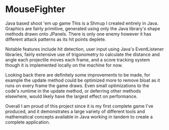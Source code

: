 # MouseFighter
Java based shoot 'em up game
This is a Shmup I created entirely in Java. Graphics are fairly primitive, generated using only the Java library's shape methods drawn onto JPanels. There is only one enemy
however it has different attack patterns as its hit points deplete. 

Notable features include hit detection, user input using Java's EventListener libraries, fairly extensive use of trigonometry to calculate the distance and angle each projectile
moves each frame, and a score tracking system though it is implemented locally on the machine for now. 

Looking back there are definitely some improvements to be made, for example the update method could be optimized more to remove bloat as it runs on every frame the game draws. Even
small optimizations to the code's runtime in the update method, or deferring other methods elsewhere, would likely have the largest effect on performance.

Overall I am proud of this project since it is my first complete game I've produced, and it demonstrates a large variety of different tools and mathematical concepts
available in Java working in tandem to create a complete application.
